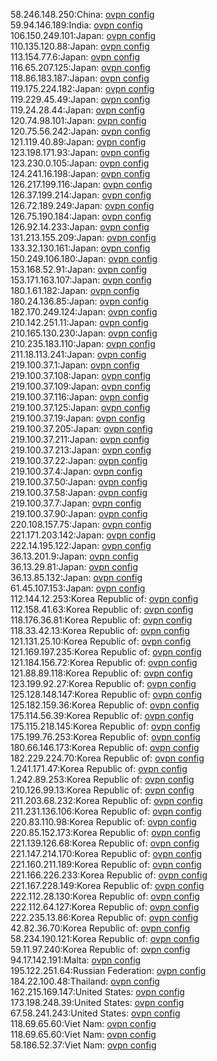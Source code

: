58.246.148.250:China: [ovpn config](vpn/58_246_148_250.ovpn)  
59.94.146.189:India: [ovpn config](vpn/59_94_146_189.ovpn)  
106.150.249.101:Japan: [ovpn config](vpn/106_150_249_101.ovpn)  
110.135.120.88:Japan: [ovpn config](vpn/110_135_120_88.ovpn)  
113.154.77.6:Japan: [ovpn config](vpn/113_154_77_6.ovpn)  
116.65.207.125:Japan: [ovpn config](vpn/116_65_207_125.ovpn)  
118.86.183.187:Japan: [ovpn config](vpn/118_86_183_187.ovpn)  
119.175.224.182:Japan: [ovpn config](vpn/119_175_224_182.ovpn)  
119.229.45.49:Japan: [ovpn config](vpn/119_229_45_49.ovpn)  
119.24.28.44:Japan: [ovpn config](vpn/119_24_28_44.ovpn)  
120.74.98.101:Japan: [ovpn config](vpn/120_74_98_101.ovpn)  
120.75.56.242:Japan: [ovpn config](vpn/120_75_56_242.ovpn)  
121.119.40.89:Japan: [ovpn config](vpn/121_119_40_89.ovpn)  
123.198.171.93:Japan: [ovpn config](vpn/123_198_171_93.ovpn)  
123.230.0.105:Japan: [ovpn config](vpn/123_230_0_105.ovpn)  
124.241.16.198:Japan: [ovpn config](vpn/124_241_16_198.ovpn)  
126.217.199.116:Japan: [ovpn config](vpn/126_217_199_116.ovpn)  
126.37.199.214:Japan: [ovpn config](vpn/126_37_199_214.ovpn)  
126.72.189.249:Japan: [ovpn config](vpn/126_72_189_249.ovpn)  
126.75.190.184:Japan: [ovpn config](vpn/126_75_190_184.ovpn)  
126.92.14.233:Japan: [ovpn config](vpn/126_92_14_233.ovpn)  
131.213.155.209:Japan: [ovpn config](vpn/131_213_155_209.ovpn)  
133.32.130.161:Japan: [ovpn config](vpn/133_32_130_161.ovpn)  
150.249.106.180:Japan: [ovpn config](vpn/150_249_106_180.ovpn)  
153.168.52.91:Japan: [ovpn config](vpn/153_168_52_91.ovpn)  
153.171.163.107:Japan: [ovpn config](vpn/153_171_163_107.ovpn)  
180.1.61.182:Japan: [ovpn config](vpn/180_1_61_182.ovpn)  
180.24.136.85:Japan: [ovpn config](vpn/180_24_136_85.ovpn)  
182.170.249.124:Japan: [ovpn config](vpn/182_170_249_124.ovpn)  
210.142.251.11:Japan: [ovpn config](vpn/210_142_251_11.ovpn)  
210.165.130.230:Japan: [ovpn config](vpn/210_165_130_230.ovpn)  
210.235.183.110:Japan: [ovpn config](vpn/210_235_183_110.ovpn)  
211.18.113.241:Japan: [ovpn config](vpn/211_18_113_241.ovpn)  
219.100.37.1:Japan: [ovpn config](vpn/219_100_37_1.ovpn)  
219.100.37.108:Japan: [ovpn config](vpn/219_100_37_108.ovpn)  
219.100.37.109:Japan: [ovpn config](vpn/219_100_37_109.ovpn)  
219.100.37.116:Japan: [ovpn config](vpn/219_100_37_116.ovpn)  
219.100.37.125:Japan: [ovpn config](vpn/219_100_37_125.ovpn)  
219.100.37.19:Japan: [ovpn config](vpn/219_100_37_19.ovpn)  
219.100.37.205:Japan: [ovpn config](vpn/219_100_37_205.ovpn)  
219.100.37.211:Japan: [ovpn config](vpn/219_100_37_211.ovpn)  
219.100.37.213:Japan: [ovpn config](vpn/219_100_37_213.ovpn)  
219.100.37.22:Japan: [ovpn config](vpn/219_100_37_22.ovpn)  
219.100.37.4:Japan: [ovpn config](vpn/219_100_37_4.ovpn)  
219.100.37.50:Japan: [ovpn config](vpn/219_100_37_50.ovpn)  
219.100.37.58:Japan: [ovpn config](vpn/219_100_37_58.ovpn)  
219.100.37.7:Japan: [ovpn config](vpn/219_100_37_7.ovpn)  
219.100.37.90:Japan: [ovpn config](vpn/219_100_37_90.ovpn)  
220.108.157.75:Japan: [ovpn config](vpn/220_108_157_75.ovpn)  
221.171.203.142:Japan: [ovpn config](vpn/221_171_203_142.ovpn)  
222.14.195.122:Japan: [ovpn config](vpn/222_14_195_122.ovpn)  
36.13.201.9:Japan: [ovpn config](vpn/36_13_201_9.ovpn)  
36.13.29.81:Japan: [ovpn config](vpn/36_13_29_81.ovpn)  
36.13.85.132:Japan: [ovpn config](vpn/36_13_85_132.ovpn)  
61.45.107.153:Japan: [ovpn config](vpn/61_45_107_153.ovpn)  
112.144.12.253:Korea Republic of: [ovpn config](vpn/112_144_12_253.ovpn)  
112.158.41.63:Korea Republic of: [ovpn config](vpn/112_158_41_63.ovpn)  
118.176.36.81:Korea Republic of: [ovpn config](vpn/118_176_36_81.ovpn)  
118.33.42.13:Korea Republic of: [ovpn config](vpn/118_33_42_13.ovpn)  
121.131.25.10:Korea Republic of: [ovpn config](vpn/121_131_25_10.ovpn)  
121.169.197.235:Korea Republic of: [ovpn config](vpn/121_169_197_235.ovpn)  
121.184.156.72:Korea Republic of: [ovpn config](vpn/121_184_156_72.ovpn)  
121.88.89.118:Korea Republic of: [ovpn config](vpn/121_88_89_118.ovpn)  
123.199.92.27:Korea Republic of: [ovpn config](vpn/123_199_92_27.ovpn)  
125.128.148.147:Korea Republic of: [ovpn config](vpn/125_128_148_147.ovpn)  
125.182.159.36:Korea Republic of: [ovpn config](vpn/125_182_159_36.ovpn)  
175.114.56.39:Korea Republic of: [ovpn config](vpn/175_114_56_39.ovpn)  
175.115.218.145:Korea Republic of: [ovpn config](vpn/175_115_218_145.ovpn)  
175.199.76.253:Korea Republic of: [ovpn config](vpn/175_199_76_253.ovpn)  
180.66.146.173:Korea Republic of: [ovpn config](vpn/180_66_146_173.ovpn)  
182.229.224.70:Korea Republic of: [ovpn config](vpn/182_229_224_70.ovpn)  
1.241.171.47:Korea Republic of: [ovpn config](vpn/1_241_171_47.ovpn)  
1.242.89.253:Korea Republic of: [ovpn config](vpn/1_242_89_253.ovpn)  
210.126.99.13:Korea Republic of: [ovpn config](vpn/210_126_99_13.ovpn)  
211.203.68.232:Korea Republic of: [ovpn config](vpn/211_203_68_232.ovpn)  
211.231.136.106:Korea Republic of: [ovpn config](vpn/211_231_136_106.ovpn)  
220.83.110.98:Korea Republic of: [ovpn config](vpn/220_83_110_98.ovpn)  
220.85.152.173:Korea Republic of: [ovpn config](vpn/220_85_152_173.ovpn)  
221.139.126.68:Korea Republic of: [ovpn config](vpn/221_139_126_68.ovpn)  
221.147.214.170:Korea Republic of: [ovpn config](vpn/221_147_214_170.ovpn)  
221.160.211.189:Korea Republic of: [ovpn config](vpn/221_160_211_189.ovpn)  
221.166.226.233:Korea Republic of: [ovpn config](vpn/221_166_226_233.ovpn)  
221.167.228.149:Korea Republic of: [ovpn config](vpn/221_167_228_149.ovpn)  
222.112.28.130:Korea Republic of: [ovpn config](vpn/222_112_28_130.ovpn)  
222.112.64.127:Korea Republic of: [ovpn config](vpn/222_112_64_127.ovpn)  
222.235.13.86:Korea Republic of: [ovpn config](vpn/222_235_13_86.ovpn)  
42.82.36.70:Korea Republic of: [ovpn config](vpn/42_82_36_70.ovpn)  
58.234.190.121:Korea Republic of: [ovpn config](vpn/58_234_190_121.ovpn)  
59.11.97.240:Korea Republic of: [ovpn config](vpn/59_11_97_240.ovpn)  
94.17.142.191:Malta: [ovpn config](vpn/94_17_142_191.ovpn)  
195.122.251.64:Russian Federation: [ovpn config](vpn/195_122_251_64.ovpn)  
184.22.100.48:Thailand: [ovpn config](vpn/184_22_100_48.ovpn)  
162.215.169.147:United States: [ovpn config](vpn/162_215_169_147.ovpn)  
173.198.248.39:United States: [ovpn config](vpn/173_198_248_39.ovpn)  
67.58.241.243:United States: [ovpn config](vpn/67_58_241_243.ovpn)  
118.69.65.60:Viet Nam: [ovpn config](vpn/118_69_65_60.ovpn)  
118.69.65.60:Viet Nam: [ovpn config](vpn/118_69_65_60.ovpn)  
58.186.52.37:Viet Nam: [ovpn config](vpn/58_186_52_37.ovpn)  
